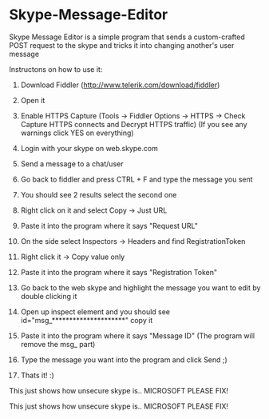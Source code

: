 # Skype-Message-Editor

Skype Message Editor is a simple program that sends a custom-crafted POST request to the skype and tricks it into changing another's user message

Instructons on how to use it:

1) Download Fiddler (http://www.telerik.com/download/fiddler)

2) Open it

3) Enable HTTPS Capture (Tools -> Fiddler Options -> HTTPS -> Check Capture HTTPS connects and Decrypt HTTPS traffic) (If you see any warnings click YES on everything)

4) Login with your skype on web.skype.com

5) Send a message to a chat/user

6) Go back to fiddler and press CTRL + F and type the message you sent

7) You should see 2 results select the second one

8) Right click on it and select Copy -> Just URL

9) Paste it into the program where it says "Request URL"

10) On the side select Inspectors -> Headers and find RegistrationToken

11) Right click it -> Copy value only

12) Paste it into the program where it says "Registration Token"

13) Go back to the web skype and highlight the message you want to edit by double clicking it

14) Open up inspect element and you should see id="msg_*********************" copy it

15) Paste it into the program where it says "Message ID" (The program will remove the msg_ part)

16) Type the message you want into the program and click Send ;)

17) Thats it! :)

This just shows how unsecure skype is.. MICROSOFT PLEASE FIX!


This just shows how unsecure skype is.. MICROSOFT PLEASE FIX!
